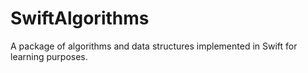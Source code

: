 # SwiftAlgorithms

A package of algorithms and data structures implemented in Swift for learning purposes.
